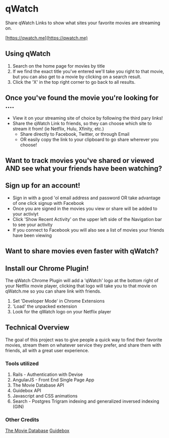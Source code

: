# qWatch
Share qWatch Links to show what sites your favorite movies are streaming on.

[https://qwatch.me](https://qwatch.me)

## Using qWatch
1. Search on the home page for movies by title
2. If we find the exact title you've entered we'll take you right to that movie,
   but you can also get to a movie by clicking on a search result.
3. Click the 'X' in the top right corner to go back to all results.

## Once you've found the movie you're looking for ....
* View it on your streaming site of choice by following the third pary links!
* Share the qWatch Link to friends, so they can choose which site to stream it from!
  (ie Netflix, Hulu, Xfinity, etc.)
  * Share directly to Facebook, Twitter, or through Email
  * OR easily copy the link to your clipboard to go share wherever you choose!
  
## Want to track movies you've shared or viewed AND see what your friends have been watching?
## Sign up for an account!
* Sign in with a good 'ol email address and password OR take advantage of one click signup with Facebook
* Once you are signed in the movies you view or share will be added to your activiyt
* Click 'Show Recent Activity' on the upper left side of the Navigation bar to see your activity
* If you connect to Facebook you will also see a list of movies your friends have been viewing
  
## Want to share movies even faster with qWatch?
## Install our Chrome Plugin!
The qWatch Chrome Plugin will add a 'qWatch' logo at the bottom right of your Netflix movie player,
clicking that logo will take you to that movie on qWatch.me so you can share link with friends.

1. Set 'Developer Mode' in Chrome Extensions
2. 'Load' the unpacked extension
3. Look for the qWatch logo on your Netflix player

## Technical Overview
The goal of this project was to give people a quick way to find their favorite movies, stream them on whatever service they prefer, and share them with friends, all with a great user experience. 

### Tools utilized
1. Rails - Authentication with Devise
2. AngularJS - Front End Single Page App 
3. The Movie Database API
4. Guidebox API
5. Javascript and CSS animations
6. Search - Postgres Trigram indexing and generalized inversed indexing (GIN)

### Other Credits
[The Movie Database](https://www.themoviedb.org/?language=en)
[Guidebox](https://api.guidebox.com)
